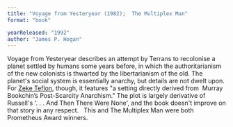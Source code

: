 ```yaml
---
title: "Voyage from Yesteryear (1982);  The Multiplex Man"
format: "book"

yearReleased: "1992"
author: "James P. Hogan"
---
```

Voyage from Yesteryear describes an attempt by Terrans to recolonise a planet settled by humans some years before, in which the authoritarianism of the new colonists is thwarted by the libertarianism of the old. The planet's social system is essentially anarchy, but details are not dwelt upon.  For <a href="http://seesharppress.wordpress.com/2013/10/24/anarchist-science-fiction-favorite-novels/"> Zeke Teflon</a>, though, it features "a setting directly derived from  Murray  Bookchin’s Post-Scarcity Anarchism." The plot is largely derivative of Russell's  '. . . And Then There Were None', and the book doesn't improve on that story in any respect. 
 
This and The Multiplex Man were both Prometheus Award winners.